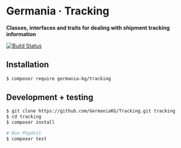 # Germania · Tracking

**Classes, interfaces and traits for dealing with shipment tracking information**

[![Build Status](https://travis-ci.org/GermaniaKG/Tracking.svg?branch=master)](https://travis-ci.org/GermaniaKG/Tracking)

## Installation

```bash
$ composer require germania-kg/tracking
```



## Development + testing

```bash
$ git clone https://github.com/GermaniaKG/Tracking.git tracking
$ cd tracking
$ composer install

# Run PhpUnit
$ composer test
```

